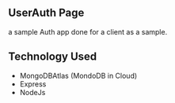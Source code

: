 ## UserAuth Page

a sample Auth app done for a client as a sample.

## Technology Used

- MongoDBAtlas (MondoDB in Cloud)
- Express
- NodeJs
